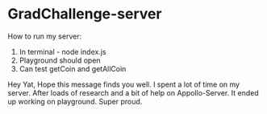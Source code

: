 # GradChallenge-server
How to run my server:
1. In terminal - node index.js 
2. Playground should open
3. Can test getCoin and getAllCoin


Hey Yat, Hope this message finds you well.
I spent a lot of time on my server. After loads of research and a bit of help on Appollo-Server. It ended up working on playground. Super proud. 
